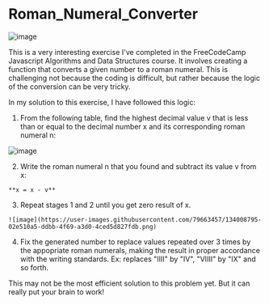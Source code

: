 # Roman_Numeral_Converter

![image](https://user-images.githubusercontent.com/79663457/134006691-59181b2a-c551-4770-845a-37adde06f7bf.png)

This is a very interesting exercise I've completed in the FreeCodeCamp Javascript Algorithms and Data Structures course. It involves creating a function that converts a given number to a roman numeral. This is challenging not because the coding is difficult, but rather because the logic of the conversion can be very tricky. 

In my solution to this exercise, I have followed this logic:

  1. From the following table, find the highest decimal value v that is less than or equal to the decimal number x
  and its corresponding roman numeral n:

  ![image](https://user-images.githubusercontent.com/79663457/134008339-c1b6607c-9463-4940-bdc9-3c7c65a09870.png)

  2. Write the roman numeral n that you found and subtract its value v from x:
  
    **x = x - v**

  3. Repeat stages 1 and 2 until you get zero result of x.

    ![image](https://user-images.githubusercontent.com/79663457/134008795-02e510a5-ddbb-4f69-a3d0-4ced5d827fdb.png)

  4. Fix the generated number to replace values repeated over 3 times by the appopriate roman numerals, making the result in proper accordance with the writing standards. Ex:      replaces "IIII" by "IV", "VIIII" by "IX" and so forth. 


This may not be the most efficient solution to this problem yet. But it can really put your brain to work!
